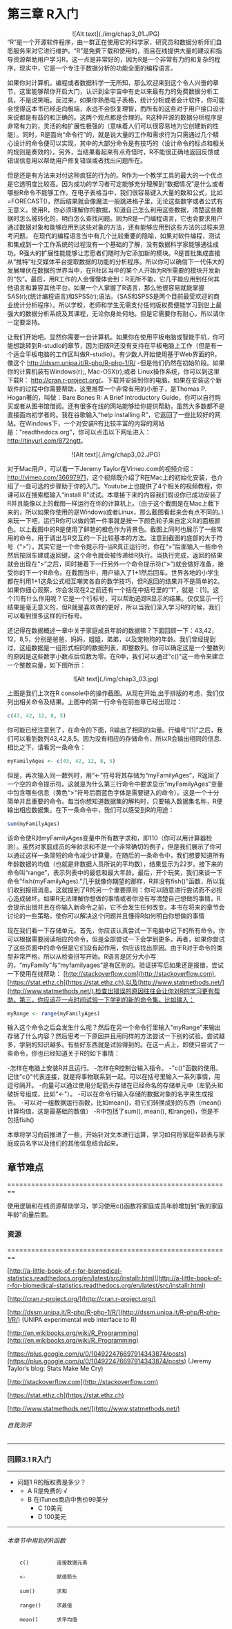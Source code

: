 # 第三章 R入门
<center>![Alt text](./img/chap3_01.JPG)</center>
“R”是一个开源软件程序，由一群正在使用它的科学家，研究员和数据分析师们自愿服务来对它进行维护。“R”是免费下载和使用的，而且在线提供大量的建议和指导资源帮助用户学习R，这一点是非常好的，因为R是一个非常有力的和复杂的程序，现实中，它是一个专注于数据分析的功能全面的编程语言。


如果你对计算机，编程或者数据科学一无所知，那么欢迎来到这个令人兴奋的章节，这里能够帮你开启大门，认识到全宇宙中有史以来最有力的免费数据分析工具，不是说笑哦。反过来，如果你熟悉电子表格，统计分析或者会计软件，你可能会觉得这本书已经走向极端，永远不会恢复理智，而所有的这些对于用户接口设计来说都是有益的和正确的。这两个观点都是合理的。R这种开源的数据分析程序是非常有力的，灵活的和扩展性极强的（意味着人们可以很容易地为它创建新的性能）。同时，R是面向“命令行”的，就是说大量的工作和需求行为只需通过几个精心设计的命令便可以实现，其中的大部分命令是有技巧的（设计命令的标点和相关的规则是奏效的）。另外，当结果看起来有点奇怪时，R不能很正确地返回反馈或错误信息用以帮助用户修复错误或者找出问题所在。

但是还是有方法来对付这种疯狂的行为的。R作为一个教学工具的最大的一个优点是它透明度比较高。因为成功的学习者可定能够充分理解到“数据情况”是什么或者哪些R命令不能够工作。在电子表格当中，我们很容易键入大量的数和公式，比如 =FORECAST()，然后结果就会像魔法一般跳进格子里，无论这些数字或者公式有无意义。使用R，你必须理解你的数据，知道自己怎么利用这些数据，清楚这些数据时怎么被转化的，明白怎么查找问题。因为R是一门编程语言，它也会要求用户通过数据对象和能够应用到这些对象的方法，还有能够应用到这些方法的过程来思考问题。
在现代的编程语言当中有几个比较重要的隐喻，如果对软件编程，测试和集成到一个工作系统的过程没有一个基础的了解，没有数据科学家能够通往成功。R强大的扩展性能能够让志愿者们随时为它添加新的模块。R是首批集成直接从“推特”社交媒体平台提取数据的功能的分析程序。所以你可以确信下一代伟大的发展埋伏在数据的世界当中，在R社区当中的某个人开始为R所需要的模块开发新的“包”。最后，用R工作的人会慢慢体会到：R无所不能，它几乎能应用到任何其他语言和兼容其他平台。如果一个人掌握了R语言，那么他很容易就能掌握SAS(r);(统计编程语言)和SPSS(r);语法。（SAS和SPSS是两个目前最受欢迎的商业统计分析程序）。所以学校，老师和学生无需支付任何版权费便能学习到世上最强大的数据分析系统及其课程，无论你身处何地。但是它需要你有耐心，所以请你一定要坚持。

让我们开始吧。显然你需要一台计算机。如果你在使用平板电脑或智能手机，你可能想跳转到R-studio的章节，因为旧版R还没有支持在平板电脑上工作（但是有一个适合平板电脑的工作区叫做R-studio）。有少数人开始使用基于Web界面的R，像这个 <a href="http://dssm.unipa.it/R-php/R-php-1/R/" title="http://dssm.unipa.it/R-php/R-php-1/R/">http://dssm.unipa.it/R-php/R-php-1/R/</a> -但是他们仍然在初始阶段。如果你的计算机装有Windows(r);, Mac-OSX(r);或者 Linux操作系统，你可以到这里下载R： <a href="http://cran.r-project.org/" title="http://cran.r-project.org/">http://cran.r-project.org/</a>。下载并安装到你的电脑。如果在安装这个新软件的过程中你需要帮助，这里推荐一个非常有用的小册子，是Thomas P. Hogan著的，叫做：Bare Bones R: A Brief Introductory Guide，你可以自行购买或者从图书馆借阅。还有很多在线的网站能够给你提供帮助，虽然大多数都不是直接面向初学者的。我在谷歌输入“help installing R”，它返回了一些比较好的网站。在Windows下，一个对安装R有比较丰富的内容的网站是：&quot;readthedocs.org&quot;，你可以点击以下网址进入：<a href="http://tinyurl.com/872ngtt" title=" http://tinyurl.com/872ngtt"> http://tinyurl.com/872ngtt</a>。

<center>![Alt text](./img/chap3_02.JPG)</center>

对于Mac用户，可以看一下Jeremy Taylor在Vimeo.com的视频介绍：<a href="http://vimeo.com/36697971" title="http://vimeo.com/36697971">http://vimeo.com/36697971</a>，这个视频既介绍了R在Mac上的初始化安装，也介绍了一些可选的步骤助于你的入门。Youtube上也提供了4个相关的视频教程，你课可以在搜索框输入“install R”试试。本章接下来的内容我们假设你已成功安装了R并且能像以上的截图一样运行在你的计算机上。（由于这个截图是在Mac上截下来的，所以如果你使用的是Windows或者Linux，那么截图看起来会有点不同的。）来玩一下吧，运行R你可以做的第一件事就是按一下颜色轮子来自定义R的面板颜色。以上截图中的R是使用了鲜艳的橙色作为背景色。截图上同时也展示了一些常用的命令，用于调出与R交互的一下比较基本的方法。注意到截图的底部的大于符号（“&gt;”），其实它是一个命令提示符&ndash;当R真正运行时，你在“&gt;”后面输入一些命令然后按回车建或返回键，这个命令就会被传递给R执行。当执行完成，返回的结果就会出现在“&gt;”之后，同时接着下一行另外一个命令提示符(“&gt;”)就会做好准备，接受你的下一个R命令。在截图当中，用户输入了1+1然后回车。世界各地的小学生都在利用1+1这条公式相互嘲笑各自的数学技巧，但R返回的结果并不是简单的2。如果你细心观察，你会发现在2之前还有一个括在中括号里的“1”，就是：[1]。这个[1]有什么作用呢？它是一个行标号，可以帮助追踪R显示的结果。仅仅显示一行结果是毫无意义的，但R就是喜欢做的更好，所以当我们深入学习R的时候，我们可以看到很多这样的行标号。



还记得在数据概述一章中关于家庭成员年龄的数据嘛？下面回顾一下：43,42，12，8,5，分别是爸爸，妈妈，姐姐，弟弟，以及宠物狗的年龄。我们曾经提到过，这组数据是一组形式相同的数据列表，即整数列。你可以确定这是一个整数列的原因是这些数字小数点后位数为零。在R中，我们可以通过"c()"这一命令来建立一个整数向量，如下图所示：

<center>![Alt text](./img/chap3_03.jpg)</center>


上图是我们上次在R console中的操作截图。从现在开始,出于排版的考虑，我们仅列出相关命令及结果。上图中的第一行命令在前些章已经出现过：

```r
c(43, 42, 12, 8, 5)
```


你可能已经注意到了，在命令的下面，R输出了相同的向量。行编号“[1]”之后，我们可以看到数列43,42,8,5。因为没有相应的存储命令，所以R会输出相同的信息.相比之下，请看另一条命令：

```r
myFamilyAges <- c(43, 42, 12, 8, 5)
```


但是，再次输入同一数列时，用“<-”符号将其存储为“myFamilyAges”，R返回了一个空的命令提示符。这就是为什么第三行命令中要求显示“myFamilyAges”变量中包含哪些信息（黄色“>"符号后面蓝色字体是需要键入的命令）。这是一个十分简单并且重要的命令。每当你想知道数据集的解构时，只要输入数据集名称，R便输出相应数据集。在下一条命令中，我们可以感受到R的用途：


```r
sum(myFamilyAges)
```


该命令使R对myFamilyAges变量中所有数字求和，即110（你可以用计算器检验）。虽然对家庭成员的年龄求和不是一个非常确切的例子，但是我们展示了你可以通过这样一条简短的命令减少计算量。在随后的一条命令中，我们想要知道所有年龄数据的均值（也就是非数据人员所说的平均数），结果显示为22岁。接下来的命令叫“range”，表示列表中的最低和最大年龄。最后，开个玩笑，我们来谈一下命令"fish(myFamilyAges)."几乎就像你期望的那样，R并没有fish()"函数，所以我们收到报错消息。这就提到了R的另一个重要原则：你可以随意进行尝试而不必担心造成破坏。如果R无法理解你想做的事情或者你没有写清楚自己想做的事情，R会提示出错并且在你输入新命令之前，它不会发生任何改变。本书在将来的章节会讨论的一些策略，使你可以解决这个问题并且懂得R如何明白你想做的事情

现在我们看一下存储单元。首先，你应该认真尝试一下电脑中记下的所有命令。你可以根据需要阅读相应的命令，但是全部尝试一下会学到更多。再者，如果你尝试了这些页面中的命令但是它们没有起作用，你应该找出原因。由于R对于命令的类型非常严格，所以从检查拼写开始。R语言是区分大小写的，“myFamily”与“myfamilyages”是有区别的。验证拼写后如果还是报错，尝试一下使用在线帮助： [http://stackoverflow.com](http://stackoverflow.com), [https://stat.ethz.ch](https://stat.ethz.ch),以及[http://www.statmethods.net/](http://www.statmethods.net/).检查出错误的原因往往会让你对R的学习更有帮助。第三，你应该花一点时间试验一下学到的新的命令集。比如输入：


```r
myRange <- range(myFamilyAges)
```


输入这个命令之后会发生什么呢？然后在另一个命令行里输入"myRange"来输出存储了什么内容？然后思考一下原因并且用同样的方法尝试一下别的试验。尝试越多，学到的知识越多。有些好东西就是试验得到的。在这一点上，即使只尝试了一些命令，你也已经知道关于R的如下事情：

-怎样在电脑上安装R并且运行。
-怎样在R控制台输入指令。
-"c()"函数的使用。记住"c()"代表连接，就是将事物联系到一起。可以在括号里输入一系列事情，用逗号隔开。
-向量可以通过使用分配箭头存储在已经命名的存储单元中（左箭头和破折号组成，比如"<-"）。
-可以在命令行输入存储的数据对象的名字来生成报告。
-可以对一组数据运行函数，比如mean()，将它们转换成别的东西（mean()计算均值，这是最基础的数值）
-R中包括了sum(), mean(), 和range()，但是不包括fish()

本章将学习向前推进了一些，开始针对文本进行运算，学习如何将家庭年龄表与家庭成员名字以及他们的其他信息结合起来。

## 章节难点
========================================================

使用逻辑和在线资源帮助学习，学习使用c()函数将家庭成员年龄增加到“我的家庭年龄”向量后面。

### 资源
========================================================

[http://a-little-book-of-r-for-biomedical-statistics.readthedocs.org/en/latest/src/installr.html](http://a-little-book-of-r-for-biomedical-statistics.readthedocs.org/en/latest/src/installr.html)

[http://cran.r-project.org/](http://cran.r-project.org/)

[http://dssm.unipa.it/R-php/R-php-1/R/](http://dssm.unipa.it/R-php/R-php-1/R/) (UNIPA experimental web interface to R)

[http://en.wikibooks.org/wiki/R_Programming](http://en.wikibooks.org/wiki/R_Programming)

[https://plus.google.com/u/0/104922476697914343874/posts](https://plus.google.com/u/0/104922476697914343874/posts) (Jeremy Taylor’s blog: Stats Make Me Cry)

[http://stackoverflow.com](http://stackoverflow.com)

[https://stat.ethz.ch](https://stat.ethz.ch) 

[http://www.statmethods.net/](http://www.statmethods.net/)


###### 自我测评 ######

----------
### 回顾3.1 R入门 ###


----------
- 问题1 R的版权费是多少？
- 
  - A R是免费的  √
  - B 在iTunes商店中售价99美分  
	- C 10美元
	- D 100美元



----------
###### 本章节中用到的R函数 ######


		c()			连接数据元素

		<- 			赋值箭头

		sum() 		求和

		range()		求最值

		mean()		求平均值

